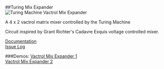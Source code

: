 ##Turing Mix Expander   
![Turing Machine Vactrol Mix Expander](https://farm6.staticflickr.com/5452/8877172227_30965980ba.jpg)  

A 4 x 2 vactrol matrix mixer controlled by the Turing Machine  

Circuit inspired by Grant Richter's Cadavre Exquis voltage controlled mixer.  

[Documentation](https://github.com/TomWhitwell/TuringMixExpander/wiki)   
[Issue Log](https://github.com/TomWhitwell/TuringMixExpander/issues)   

###Demos: 
[Vactrol Mix Expander 1](https://soundcloud.com/musicthing/random-looping-vactrol-mixer)  
[Vactrol Mix Expander 2](https://soundcloud.com/musicthing/exquisite-corpse-2)  


